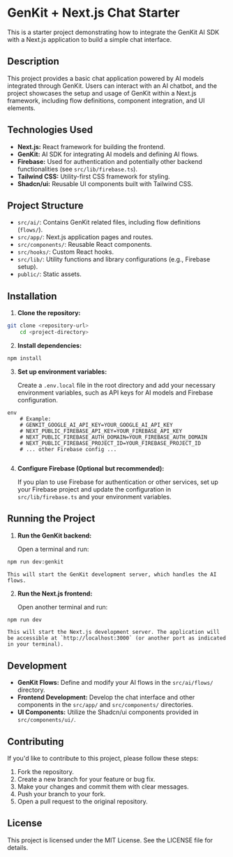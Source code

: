# GenKit + Next.js Chat Starter

This is a starter project demonstrating how to integrate the GenKit AI SDK with a Next.js application to build a simple chat interface.

## Description

This project provides a basic chat application powered by AI models integrated through GenKit. Users can interact with an AI chatbot, and the project showcases the setup and usage of GenKit within a Next.js framework, including flow definitions, component integration, and UI elements.

## Technologies Used

*   **Next.js:** React framework for building the frontend.
*   **GenKit:** AI SDK for integrating AI models and defining AI flows.
*   **Firebase:** Used for authentication and potentially other backend functionalities (see `src/lib/firebase.ts`).
*   **Tailwind CSS:** Utility-first CSS framework for styling.
*   **Shadcn/ui:** Reusable UI components built with Tailwind CSS.

## Project Structure

*   `src/ai/`: Contains GenKit related files, including flow definitions (`flows/`).
*   `src/app/`: Next.js application pages and routes.
*   `src/components/`: Reusable React components.
*   `src/hooks/`: Custom React hooks.
*   `src/lib/`: Utility functions and library configurations (e.g., Firebase setup).
*   `public/`: Static assets.

## Installation

1.  **Clone the repository:**

    
```bash
git clone <repository-url>
    cd <project-directory>
```

2.  **Install dependencies:**

    
```bash
npm install
```

3.  **Set up environment variables:**

    Create a `.env.local` file in the root directory and add your necessary environment variables, such as API keys for AI models and Firebase configuration.

    
```
env
    # Example:
    # GENKIT_GOOGLE_AI_API_KEY=YOUR_GOOGLE_AI_API_KEY
    # NEXT_PUBLIC_FIREBASE_API_KEY=YOUR_FIREBASE_API_KEY
    # NEXT_PUBLIC_FIREBASE_AUTH_DOMAIN=YOUR_FIREBASE_AUTH_DOMAIN
    # NEXT_PUBLIC_FIREBASE_PROJECT_ID=YOUR_FIREBASE_PROJECT_ID
    # ... other Firebase config ...
    
```

4.  **Configure Firebase (Optional but recommended):**

    If you plan to use Firebase for authentication or other services, set up your Firebase project and update the configuration in `src/lib/firebase.ts` and your environment variables.

## Running the Project

1.  **Run the GenKit backend:**

    Open a terminal and run:

    
```bash
npm run dev:genkit
```

    This will start the GenKit development server, which handles the AI flows.

2.  **Run the Next.js frontend:**

    Open another terminal and run:

    
```bash
npm run dev
```

    This will start the Next.js development server. The application will be accessible at `http://localhost:3000` (or another port as indicated in your terminal).

## Development

*   **GenKit Flows:** Define and modify your AI flows in the `src/ai/flows/` directory.
*   **Frontend Development:** Develop the chat interface and other components in the `src/app/` and `src/components/` directories.
*   **UI Components:** Utilize the Shadcn/ui components provided in `src/components/ui/`.

## Contributing

If you'd like to contribute to this project, please follow these steps:

1.  Fork the repository.
2.  Create a new branch for your feature or bug fix.
3.  Make your changes and commit them with clear messages.
4.  Push your branch to your fork.
5.  Open a pull request to the original repository.

## License

This project is licensed under the MIT License. See the LICENSE file for details.